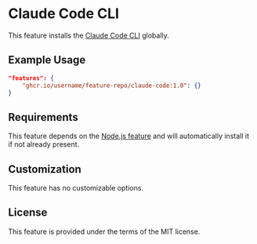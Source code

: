 # Claude Code CLI

This feature installs the [Claude Code CLI](https://github.com/anthropics/claude-code-cli) globally.

## Example Usage

```json
"features": {
    "ghcr.io/username/feature-repo/claude-code:1.0": {}
}
```

## Requirements

This feature depends on the [Node.js feature](https://github.com/devcontainers/features/tree/main/src/node) and will automatically install it if not already present.

## Customization

This feature has no customizable options.

## License

This feature is provided under the terms of the MIT license.